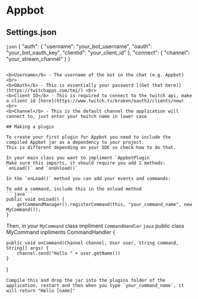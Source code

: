 # Appbot

## Settings.json
```json```
{
	"auth": {
		"username": "your_bot_username",
		"oauth": "your_bot_oauth_key",
		"clientid": "your_client_id"
	},
	"connect": {
		"channel": "your_stream_channel"
	}
}
```

<b>Username</b> - The username of the bot in the chat (e.g. Appbot) <br>
<b>OAuth</b> - This is essentially your password [(Get that here)](https://twitchapps.com/tmi/) <br>
<b>Client ID</b> - This is required to connect to the twitch api, make a client id [here](https://www.twitch.tv/kraken/oauth2/clients/new)
<br>
<b>Channel</b> - This is the default channel the application will connect to, just enter your twitch name in lower case

## Making a plugin

To create your first plugin for Appbot you need to include the compiled Appbot jar as a dependency to your project.
This is different depending on your IDE so check how to do that.

In your main class you want to impliment `AppbotPlugin`
Make sure this imports, it should require you add 2 methods: `onLoad()` and `onUnload()`

In the `onLoad()` method you can add your events and commands:

To add a command, include this in the onload method
```java```
public void onLoad() {
	getCommandManager().registerCommand(this, "your_command_name", new MyCommand());
}
```
Then, in your `MyCommand` class impliment `CommandHandler`
```java```
public class MyCommand inpliments CommandHandler {

	public void onCommand(Channel channel, User user, String command, String[] args) {
		channel.send("Hello " + user.getName())
	}

}
```
Compile this and drop the jar into the plugins folder of the application, restart and then when you type `your_command_name`, it will return "Hello [name]"
